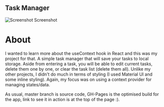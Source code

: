 ## Task Manager

![Screenshot](https://i.imgur.com/7t5cbaZ.png)
Screenshot

# About
I wanted to learn more about the useContext hook in React and this was my project for that.
A simple task manager that will save your tasks to local storage.
Aside from entering a task, you will be able to edit current tasks, delete them one by one, or clear the task list (delete them all).
Unlike my other projects, I didn't do much in terms of styling (I used Material UI and some inline styling). Again, my focus was on using a context provider for managing states/data.

As usual, master branch is source code, GH-Pages is the optimised build for the app, link to see it in action is at the top of the page :).
